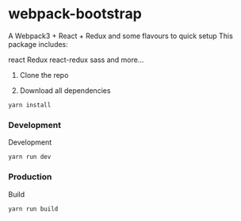 # webpack-bootstrap
A Webpack3 + React + Redux and some flavours to quick setup
This package includes:

react
Redux
react-redux
sass
and more...

1. Clone the repo

2. Download all dependencies

```shell
yarn install
```

### Development

Development
```shell
yarn run dev
```

### Production

Build

```shell
yarn run build
```
